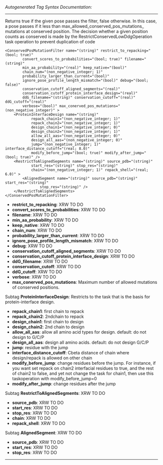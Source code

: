 _Autogenerated Tag Syntax Documentation:_

---
Returns true if the given pose passes the filter, false otherwise. In this case, a pose passes if it less than max_allowed_conserved_pos_mutations_ mutations at conserved position. The decision whether a given position counts as conserved is made by the RestrictConservedLowDdgOperation task operation to prevent duplication of code

```
<ConservedPosMutationFilter name="(string)" restrict_to_repacking="(bool; true)"
        convert_scores_to_probabilities="(bool; true)" filename="(string)"
        min_aa_probability="(real)" keep_native="(bool)"
        chain_num="(non_negative_integer; 1)"
        probability_larger_than_current="(bool)"
        ignore_pose_profile_length_mismatch="(bool)" debug="(bool; false)"
        conservation_cutoff_aligned_segments="(real)"
        conservation_cutoff_protein_interface_design="(real)"
        ddG_filename="(string)" conservation_cutoff="(real)" ddG_cutoff="(real)"
        verbose="(bool)" max_conerved_pos_mutations="(non_negative_integer)" >
    <ProteinInterfaceDesign name="(string)"
            repack_chain1="(non_negative_integer; 1)"
            repack_chain2="(non_negative_integer; 1)"
            design_chain1="(non_negative_integer; 0)"
            design_chain2="(non_negative_integer; 1)"
            allow_all_aas="(non_negative_integer; 0)"
            design_all_aas="(non_negative_integer; 0)"
            jump="(non_negative_integer; 1)" interface_distance_cutoff="(real; 8.0)"
            modify_before_jump="(bool; true)" modify_after_jump="(bool; true)" />
    <RestrictToAlignedSegments name="(string)" source_pdb="(string)"
            start_res="(string)" stop_res="(string)"
            chain="(non_negative_integer; 1)" repack_shell="(real; 6.0)" >
        <AlignedSegment name="(string)" source_pdb="(string)" start_res="(string)"
                stop_res="(string)" />
    </RestrictToAlignedSegments>
</ConservedPosMutationFilter>
```

-   **restrict_to_repacking**: XRW TO DO
-   **convert_scores_to_probabilities**: XRW TO DO
-   **filename**: XRW TO DO
-   **min_aa_probability**: XRW TO DO
-   **keep_native**: XRW TO DO
-   **chain_num**: XRW TO DO
-   **probability_larger_than_current**: XRW TO DO
-   **ignore_pose_profile_length_mismatch**: XRW TO DO
-   **debug**: XRW TO DO
-   **conservation_cutoff_aligned_segments**: XRW TO DO
-   **conservation_cutoff_protein_interface_design**: XRW TO DO
-   **ddG_filename**: XRW TO DO
-   **conservation_cutoff**: XRW TO DO
-   **ddG_cutoff**: XRW TO DO
-   **verbose**: XRW TO DO
-   **max_conerved_pos_mutations**: Maximum number of allowed mutations of conserved positions.


Subtag **ProteinInterfaceDesign**:   Restricts to the task that is the basis for protein-interface design.

-   **repack_chain1**: first chain to repack
-   **repack_chain2**: 2ndchain to repack
-   **design_chain1**: first chain to design
-   **design_chain2**: 2nd chain to design
-   **allow_all_aas**: allow all amino acid types for design. default: do not design to G/C/P
-   **design_all_aas**: design all amino acids. default: do not design G/C/P
-   **jump**: residue with the jump
-   **interface_distance_cutoff**: Cbeta distance of chain where design/repack is allowed on other chain
-   **modify_before_jump**: change residues before the jump. For instance, if you want set repack on chain2 interfacial residues to true, and the rest of chain2 to false, and yet not change the task for chain1, then use this taskoperation with modify_before_jump=0
-   **modify_after_jump**: change residues after the jump

Subtag **RestrictToAlignedSegments**:   XRW TO DO

-   **source_pdb**: XRW TO DO
-   **start_res**: XRW TO DO
-   **stop_res**: XRW TO DO
-   **chain**: XRW TO DO
-   **repack_shell**: XRW TO DO


Subtag **AlignedSegment**:   XRW TO DO

-   **source_pdb**: XRW TO DO
-   **start_res**: XRW TO DO
-   **stop_res**: XRW TO DO

---
